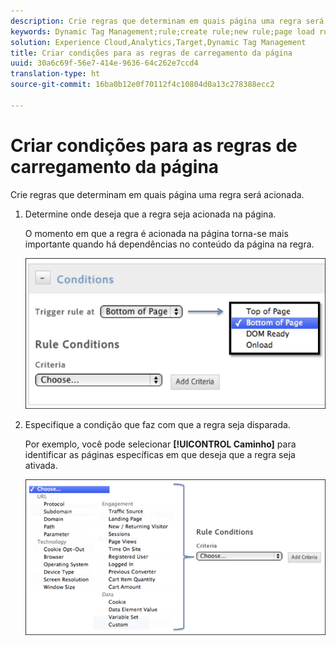 ```yaml
---
description: Crie regras que determinam em quais página uma regra será acionada.
keywords: Dynamic Tag Management;rule;create rule;new rule;page load rule
solution: Experience Cloud,Analytics,Target,Dynamic Tag Management
title: Criar condições para as regras de carregamento da página
uuid: 30a6c69f-56e7-414e-9636-64c262e7ccd4
translation-type: ht
source-git-commit: 16ba0b12e0f70112f4c10804d0a13c278388ecc2

---
```



# Criar condições para as regras de carregamento da página

Crie regras que determinam em quais página uma regra será acionada.

1. Determine onde deseja que a regra seja acionada na página.

   O momento em que a regra é acionada na página torna-se mais importante quando há dependências no conteúdo da página na regra.

   ![](assets/conditions-page-load-rules1.png)

1. Especifique a condição que faz com que a regra seja disparada.

   Por exemplo, você pode selecionar **[!UICONTROL Caminho]** para identificar as páginas específicas em que deseja que a regra seja ativada.

   ![](assets/conditions-page-load-rules2.png)


